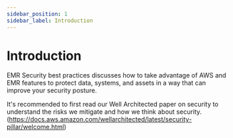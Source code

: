 ```yaml
---
sidebar_position: 1
sidebar_label: Introduction
---
```


# Introduction
EMR Security best practices discusses how to take advantage of AWS and EMR features to protect data, systems, and assets in a way that can improve your security posture. 

It's recommended to first read our Well Architected paper on security to understand the risks we mitigate and how we think about security. 
(https://docs.aws.amazon.com/wellarchitected/latest/security-pillar/welcome.html)
